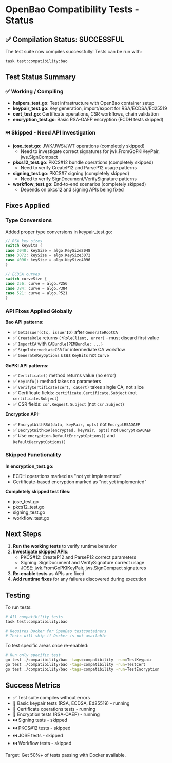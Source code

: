 # OpenBao Compatibility Tests - Status

## ✅ Compilation Status: SUCCESSFUL

The test suite now compiles successfully! Tests can be run with:
```bash
task test:compatibility:bao
```

## Test Status Summary

### ✅ Working / Compiling
- **helpers_test.go**: Test infrastructure with OpenBao container setup
- **keypair_test.go**: Key generation, import/export for RSA/ECDSA/Ed25519
- **cert_test.go**: Certificate operations, CSR workflows, chain validation
- **encryption_test.go**: Basic RSA-OAEP encryption (ECDH tests skipped)

### ⏭️ Skipped - Need API Investigation
- **jose_test.go**: JWK/JWS/JWT operations (completely skipped)
  - Need to investigate correct signatures for jwk.FromGoPKIKeyPair, jws.SignCompact
- **pkcs12_test.go**: PKCS#12 bundle operations (completely skipped)
  - Need to verify CreateP12 and ParseP12 usage patterns
- **signing_test.go**: PKCS#7 signing (completely skipped)
  - Need to verify SignDocument/VerifySignature patterns
- **workflow_test.go**: End-to-end scenarios (completely skipped)
  - Depends on pkcs12 and signing APIs being fixed

## Fixes Applied

### Type Conversions
Added proper type conversions in keypair_test.go:
```go
// RSA key sizes
switch keyBits {
case 2048: keySize = algo.KeySize2048
case 3072: keySize = algo.KeySize3072
case 4096: keySize = algo.KeySize4096
}

// ECDSA curves
switch curveSize {
case 256: curve = algo.P256
case 384: curve = algo.P384
case 521: curve = algo.P521
}
```

### API Fixes Applied Globally

**Bao API patterns:**
- ✅ `GetIssuer(ctx, issuerID)` after `GenerateRootCA`
- ✅ `CreateRole` returns `(*RoleClient, error)` - must discard first value
- ✅ `ImportCA` with `CABundle{PEMBundle: ...}`
- ✅ `SignIntermediateCSR` for intermediate CA workflow
- ✅ `GenerateKeyOptions` uses `KeyBits` not `Curve`

**GoPKI API patterns:**
- ✅ `Certificate()` method returns value (no error)
- ✅ `KeyInfo()` method takes no parameters
- ✅ `VerifyCertificate(cert, caCert)` takes single CA, not slice
- ✅ Certificate fields: `certificate.Certificate.Subject` (not `certificate.Subject`)
- ✅ CSR fields: `csr.Request.Subject` (not `csr.Subject`)

**Encryption API:**
- ✅ `EncryptWithRSA(data, keyPair, opts)` not `EncryptRSAOAEP`
- ✅ `DecryptWithRSA(encrypted, keyPair, opts)` not `DecryptRSAOAEP`
- ✅ Use `encryption.DefaultEncryptOptions()` and `DefaultDecryptOptions()`

### Skipped Functionality

**In encryption_test.go:**
- ECDH operations marked as "not yet implemented"
- Certificate-based encryption marked as "not yet implemented"

**Completely skipped test files:**
- jose_test.go
- pkcs12_test.go
- signing_test.go
- workflow_test.go

## Next Steps

1. **Run the working tests** to verify runtime behavior
2. **Investigate skipped APIs**:
   - PKCS#12: CreateP12 and ParseP12 correct parameters
   - Signing: SignDocument and VerifySignature correct usage
   - JOSE: jwk.FromGoPKIKeyPair, jws.SignCompact signatures
3. **Re-enable tests** as APIs are fixed
4. **Add runtime fixes** for any failures discovered during execution

## Testing

To run tests:
```bash
# All compatibility tests
task test:compatibility:bao

# Requires Docker for OpenBao testcontainers
# Tests will skip if Docker is not available
```

To test specific areas once re-enabled:
```bash
# Run only specific test
go test ./compatibility/bao -tags=compatibility -run=TestKeypair
go test ./compatibility/bao -tags=compatibility -run=TestCert
go test ./compatibility/bao -tags=compatibility -run=TestEncryption
```

## Success Metrics

- ✅ Test suite compiles without errors
- 🔄 Basic keypair tests (RSA, ECDSA, Ed25519) - running
- 🔄 Certificate operations tests - running
- 🔄 Encryption tests (RSA-OAEP) - running
- ⏭️ Signing tests - skipped
- ⏭️ PKCS#12 tests - skipped
- ⏭️ JOSE tests - skipped
- ⏭️ Workflow tests - skipped

Target: Get 50%+ of tests passing with Docker available.
